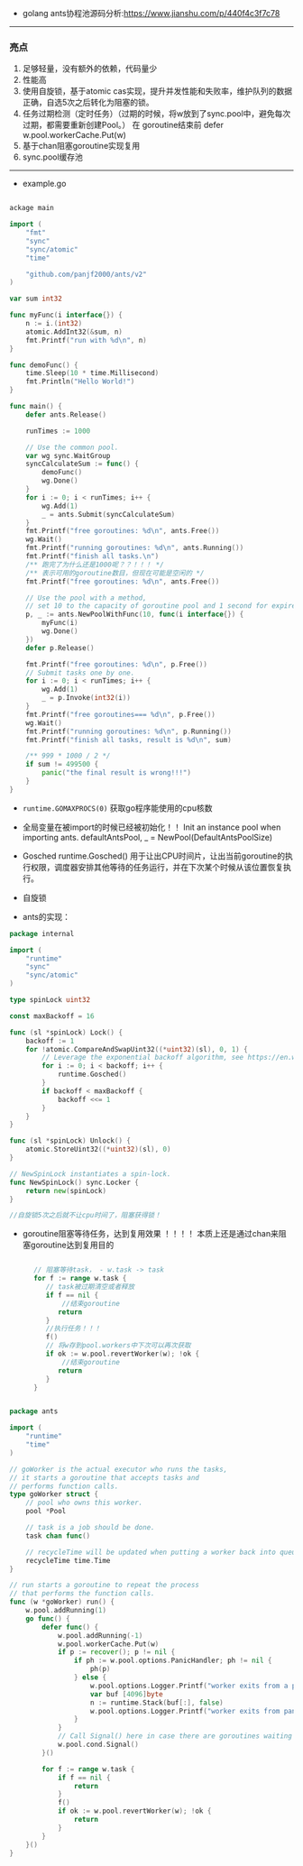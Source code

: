 
+ golang ants协程池源码分析:<https://www.jianshu.com/p/440f4c3f7c78>

---

### 亮点
1. 足够轻量，没有额外的依赖，代码量少
2. 性能高
3. 使用自旋锁，基于atomic cas实现，提升并发性能和失败率，维护队列的数据正确，自选5次之后转化为阻塞的锁。
4. 任务过期检测（定时任务）（过期的时候，将w放到了sync.pool中，避免每次过期，都需要重新创建Pool。）
	在 goroutine结束前 defer w.pool.workerCache.Put(w)
5. 基于chan阻塞goroutine实现复用
6. sync.pool缓存池



---


+ example.go

```go

ackage main

import (
	"fmt"
	"sync"
	"sync/atomic"
	"time"

	"github.com/panjf2000/ants/v2"
)

var sum int32

func myFunc(i interface{}) {
	n := i.(int32)
	atomic.AddInt32(&sum, n)
	fmt.Printf("run with %d\n", n)
}

func demoFunc() {
	time.Sleep(10 * time.Millisecond)
	fmt.Println("Hello World!")
}

func main() {
	defer ants.Release()

	runTimes := 1000

	// Use the common pool.
	var wg sync.WaitGroup
	syncCalculateSum := func() {
		demoFunc()
		wg.Done()
	}
	for i := 0; i < runTimes; i++ {
		wg.Add(1)
		_ = ants.Submit(syncCalculateSum)
	}
	fmt.Printf("free goroutines: %d\n", ants.Free())
	wg.Wait()
	fmt.Printf("running goroutines: %d\n", ants.Running())
	fmt.Printf("finish all tasks.\n")
	/** 跑完了为什么还是1000呢？？！！！ */
	/** 表示可用的goroutine数目，但现在可能是空闲的 */
	fmt.Printf("free goroutines: %d\n", ants.Free())

	// Use the pool with a method,
	// set 10 to the capacity of goroutine pool and 1 second for expired duration.
	p, _ := ants.NewPoolWithFunc(10, func(i interface{}) {
		myFunc(i)
		wg.Done()
	})
	defer p.Release()

	fmt.Printf("free goroutines: %d\n", p.Free())
	// Submit tasks one by one.
	for i := 0; i < runTimes; i++ {
		wg.Add(1)
		_ = p.Invoke(int32(i))
	}
	fmt.Printf("free goroutines=== %d\n", p.Free())
	wg.Wait()
	fmt.Printf("running goroutines: %d\n", p.Running())
	fmt.Printf("finish all tasks, result is %d\n", sum)

	/** 999 * 1000 / 2 */
	if sum != 499500 {
		panic("the final result is wrong!!!")
	}
}

```

+ `runtime.GOMAXPROCS(0)` 获取go程序能使用的cpu核数

+ 全局变量在被import的时候已经被初始化！！
Init an instance pool when importing ants.
	defaultAntsPool, _ = NewPool(DefaultAntsPoolSize)

+ Gosched
runtime.Gosched() 用于让出CPU时间片，让出当前goroutine的执行权限，调度器安排其他等待的任务运行，并在下次某个时候从该位置恢复执行。

+ 自旋锁

+ ants的实现：

```go
package internal

import (
	"runtime"
	"sync"
	"sync/atomic"
)

type spinLock uint32

const maxBackoff = 16

func (sl *spinLock) Lock() {
	backoff := 1
	for !atomic.CompareAndSwapUint32((*uint32)(sl), 0, 1) {
		// Leverage the exponential backoff algorithm, see https://en.wikipedia.org/wiki/Exponential_backoff.
		for i := 0; i < backoff; i++ {
			runtime.Gosched()
		}
		if backoff < maxBackoff {
			backoff <<= 1
		}
	}
}

func (sl *spinLock) Unlock() {
	atomic.StoreUint32((*uint32)(sl), 0)
}

// NewSpinLock instantiates a spin-lock.
func NewSpinLock() sync.Locker {
	return new(spinLock)
}

//自旋锁5次之后就不让cpu时间了，阻塞获得锁！
```    

+ goroutine阻塞等待任务，达到复用效果 ！！！！
本质上还是通过chan来阻塞goroutine达到复用目的

```go

      // 阻塞等待task， - w.task -> task 
      for f := range w.task {
         // task被过期清空或者释放
         if f == nil {
			 //结束goroutine
            return
         }
		 //执行任务！！！
         f()
         // 将w存到pool.workers中下次可以再次获取
         if ok := w.pool.revertWorker(w); !ok {
			 //结束goroutine
            return
         }
      }
```

```go

package ants

import (
	"runtime"
	"time"
)

// goWorker is the actual executor who runs the tasks,
// it starts a goroutine that accepts tasks and
// performs function calls.
type goWorker struct {
	// pool who owns this worker.
	pool *Pool

	// task is a job should be done.
	task chan func()

	// recycleTime will be updated when putting a worker back into queue.
	recycleTime time.Time
}

// run starts a goroutine to repeat the process
// that performs the function calls.
func (w *goWorker) run() {
	w.pool.addRunning(1)
	go func() {
		defer func() {
			w.pool.addRunning(-1)
			w.pool.workerCache.Put(w)
			if p := recover(); p != nil {
				if ph := w.pool.options.PanicHandler; ph != nil {
					ph(p)
				} else {
					w.pool.options.Logger.Printf("worker exits from a panic: %v\n", p)
					var buf [4096]byte
					n := runtime.Stack(buf[:], false)
					w.pool.options.Logger.Printf("worker exits from panic: %s\n", string(buf[:n]))
				}
			}
			// Call Signal() here in case there are goroutines waiting for available workers.
			w.pool.cond.Signal()
		}()

		for f := range w.task {
			if f == nil {
				return
			}
			f()
			if ok := w.pool.revertWorker(w); !ok {
				return
			}
		}
	}()
}

```